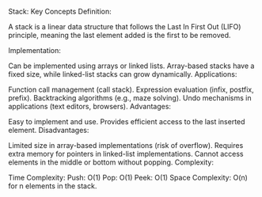 Stack: Key Concepts
 Definition:

 A stack is a linear data structure that follows the Last In First Out (LIFO) principle, meaning the last element added is the first to be removed.

 Implementation:

 Can be implemented using arrays or linked lists.
 Array-based stacks have a fixed size, while linked-list stacks can grow dynamically.
 Applications:

 Function call management (call stack).
 Expression evaluation (infix, postfix, prefix).
 Backtracking algorithms (e.g., maze solving).
 Undo mechanisms in applications (text editors, browsers).
 Advantages:

 Easy to implement and use.
 Provides efficient access to the last inserted element.
 Disadvantages:

 Limited size in array-based implementations (risk of overflow).
 Requires extra memory for pointers in linked-list implementations.
 Cannot access elements in the middle or bottom without popping.
 Complexity:

 Time Complexity:
 Push: O(1)
Pop: O(1)
 Peek: O(1)
 Space Complexity: O(n) for n elements in the stack.
